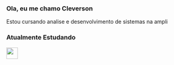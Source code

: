 ### Ola, eu me chamo Cleverson
Estou cursando analise e desenvolvimento de sistemas na ampli

### Atualmente Estudando 
<img src="https://cdn.jsdelivr.net/gh/devicons/devicon/icons/javascript/javascript-original.svg" width="30" height="30"/>


